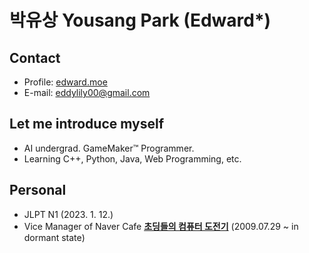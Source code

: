 # 박유상 Yousang Park (Edward*)

## Contact
- Profile: [edward.moe](https://edward.moe/)
- E-mail: eddylily00@gmail.com


## Let me introduce myself
- AI undergrad. GameMaker™ Programmer.
- Learning C++, Python, Java, Web Programming, etc.


## Personal
- JLPT N1 (2023. 1. 12.)
- Vice Manager of Naver Cafe **[초딩들의 컴퓨터 도전기](https://cafe.naver.com/sangbinkids "초컴도, 초등학생들의 컴퓨터 놀이터")** (2009.07.29 ~ in dormant state)
